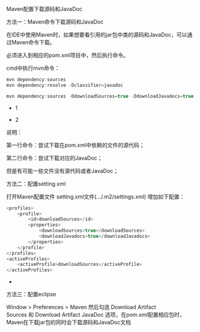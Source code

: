 Maven配置下载源码和JavaDoc



方法一：Maven命令下载源码和JavaDoc

在IDE中使用Maven时，如果想要看引用的jar包中类的源码和JavaDoc，可以通过Maven命令下载。

必须进入到相应的pom.xml项目中，然后执行命令。

cmd中执行mvn命令：

```javascript
mvn dependency:sources
mvn dependency:resolve -Dclassifier=javadoc
```



```javascript
mvn dependency:sources -DdownloadSources=true -DdownloadJavadocs=true
```

- 1

- 2

说明：

第一行命令：尝试下载在pom.xml中依赖的文件的源代码；

第二行命令：尝试下载对应的JavaDoc；

但是有可能一些文件没有源代码或者JavaDoc；



方法二：配置setting.xml

打开Maven配置文件 setting.xml文件(…/.m2/settings.xml) 增加如下配置：

```javascript
<profiles>
    <profile>  
        <id>downloadSources</id>  
        <properties>  
            <downloadSources>true</downloadSources>  
            <downloadJavadocs>true</downloadJavadocs>             
        </properties>  
    </profile>
</profiles>
<activeProfiles>  
    <activeProfile>downloadSources</activeProfile>  
</activeProfiles> 
```





- 



方法三：配置eclipse

Window > Preferences > Maven 然后勾选 Download Artifact Sources 和 Download Artifact JavaDoc 选项，在pom.xml配置相应包时，Maven在下载jar包的同时会下载源码和JavaDoc文档